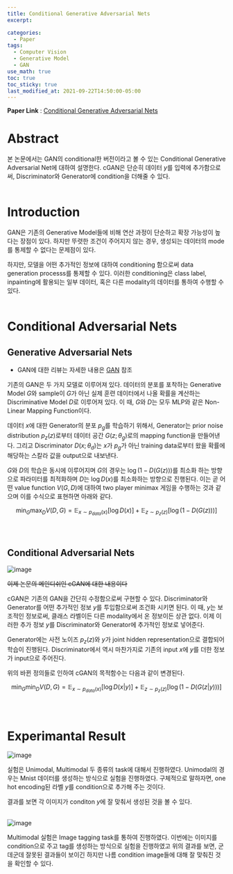 ```yaml
---
title: Conditional Generative Adversarial Nets
excerpt:

categories:
  - Paper
tags:
  - Computer Vision
  - Generative Model
  - GAN
use_math: true
toc: true
toc_sticky: true
last_modified_at: 2021-09-22T14:50:00-05:00
---
```


**Paper Link** : [Conditional Generative Adversarial Nets](https://arxiv.org/pdf/1411.1784v1.pdf)

# Abstract

본 논문에서는 GAN의 conditional한 버전이라고 볼 수 있는 Conditional Generative Adversarial Net에 대하여 설명한다. cGAN은 단순히 데이터 $y$를 입력에 추가함으로써, Discriminator와 Generator에 condition을 더해줄 수 있다.
<br/>
<br/>

# Introduction

GAN은 기존의 Generative Model들에 비해 연산 과정이 단순하고 확장 가능성이 높다는 장점이 있다. 하지만 뚜렷한 조건이 주어지지 않는 경우, 생성되는 데이터의 mode를 통제할 수 없다는 문제점이 있다.

하지만, 모델을 어떤 추가적인 정보에 대하여 conditioning 함으로써 data generation processs를 통제할 수 있다. 이러한 conditioning은 class label, inpainting에 활용되는 일부 데이터, 혹은 다른 modality의 데이터를 통하여 수행할 수 있다.
<br/>
<br/>

# Conditional Adversarial Nets

## Generative Adversarial Nets

- GAN에 대한 리뷰는 자세한 내용은 [GAN](https://shjas94.github.io/paper/GAN/) 참조

기존의 GAN은 두 가지 모델로 이루어져 있다. 데이터의 분포를 포착하는 Generative Model $G$와 sample이 $G$가 아닌 실제 훈련 데이터에서 나올 확률을 계산하는 Discriminative Model $D$로 이루어져 있다. 이 때, $G$와 $D$는 모두 MLP와 같은 Non-Linear Mapping Function이다.

데이터 $x$에 대한 Generator의 분포 $p_g$를 학습하기 위해서, Generator는 prior noise distribution $p_z(z)$로부터 데이터 공간 $G(z;\theta_g)$로의 mapping function을 만들어낸다. 그리고 Discriminator $D(x;\theta_d)$는 $x$가 $p_g$가 아닌 training data로부터 왔을 확률에 해당하는 스칼라 값을 output으로 내보낸다.

$G$와 $D$의 학습은 동시에 이루어지며 $G$의 경우는 $\log{(1-D(G(z)))}$를 최소화 하는 방향으로 파라미터를 최적화하며 $D$는 $\log{D(x)}$를 최소화하는 방향으로 진행된다. 이는 곧 어떤 value function $V(G, D)$에 대하여 two player minimax 게임을 수행하는 것과 같으며 이를 수식으로 표현하면 아래와 같다.

$$\displaystyle \min_G \max_D V(D, G) = \mathbb{E}_{x\sim p_{data}(x)}[\log{D(x)}] + \mathbb{E}_{z\sim p_z(z)}[\log{(1-D(G(z)))}]$$
<br/>
<br/>

## Conditional Adversarial Nets

![image](https://user-images.githubusercontent.com/25663769/134348133-e611446d-e843-4f84-b602-87f433458893.png)

~~이제 논문의 메인디쉬인 cGAN에 대한 내용이다~~

cGAN은 기존의 GAN을 간단히 수정함으로써 구현할 수 있다. Discriminator와 Generator를 어떤 추가적인 정보 $y$를 투입함으로써 조건화 시키면 된다.
이 때, $y$는 보조적인 정보로써, 클래스 라벨이든 다른 modality에서 온 정보이든 상관 없다. 이제 이러한 추가 정보 $y$를 Discriminator와 Generator에 추가적인 정보로 넣어준다.

Generator에는 사전 노이즈 $p_z(z)$와 $y$가 joint hidden representation으로 결합되어 학습이 진행된다. Discriminator에서 역시 마찬가지로 기존의 input $x$에 $y$를 더한 정보가 input으로 주어진다.

위의 바뀐 정의들로 인하여 cGAN의 목적함수는 다음과 같이 변경된다.

$$\displaystyle \min_G \min_D V(D, G) = \mathbb{E}_{x\sim p_{data}(x)}[\log{D(x|y)}]+\mathbb{E}_{z\sim p_z(z)}[\log{(1-D(G(z|y)))}]$$
<br/>
<br/>

# Experimantal Result

![image](https://user-images.githubusercontent.com/25663769/134356626-3a40ec7d-abfb-4dc4-872f-bba738b1d0f6.png)

실험은 Unimodal, Multimodal 두 종류의 task에 대해서 진행하였다.
Unimodal의 경우는 Mnist 데이터를 생성하는 방식으로 실험을 진행하였다.
구체적으로 말하자면, one hot encoding된 라벨 $y$를 condition으로 추가해 주는 것이다.

결과를 보면 각 이미지가 conditon $y$에 잘 맞춰서 생성된 것을 볼 수 있다.
<br/>
<br/>

![image](https://user-images.githubusercontent.com/25663769/134356733-49c33c93-8fdf-4468-8c30-cd785ad1d3ba.png)

Multimodal 실험은 Image tagging task를 통하여 진행하였다. 이번에는 이미지를 condition으로 주고 tag를 생성하는 방식으로 실험을 진행하였고 위의 결과를 보면, 군데군데 잘못된 결과들이 보이긴 하지만 나름 condition image들에 대해 잘 맞춰진 것을 확인할 수 있다.
